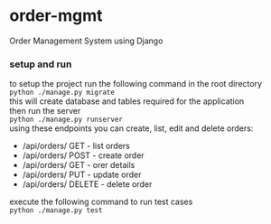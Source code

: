# order-mgmt
Order Management System using Django

### setup and run
to setup the project run the following command in the root directory  
`python ./manage.py migrate`  
this will create database and tables required for the application  
then run the server   
`python ./manage.py runserver`  
using these endpoints you can create, list, edit and delete orders:
- /api/orders/ GET - list orders
- /api/orders/ POST - create order
- /api/orders/<id> GET - orer details
- /api/orders/<id> PUT - update order
- /api/orders/<id> DELETE - delete order

execute the following command to run test cases  
`python ./manage.py test`